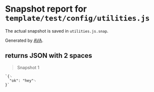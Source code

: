 # Snapshot report for `template/test/config/utilities.js`

The actual snapshot is saved in `utilities.js.snap`.

Generated by [AVA](https://ava.li).

## returns JSON with 2 spaces

> Snapshot 1

    `{␊
      "ok": "hey"␊
    }`
